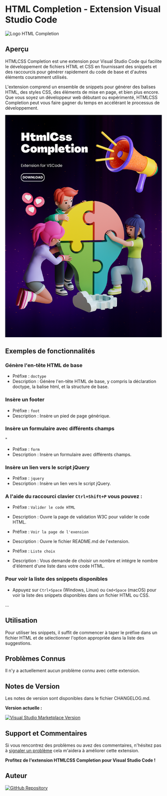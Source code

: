 # HTML Completion - Extension Visual Studio Code

![Logo HTML Completion](https://code.visualstudio.com/assets/docs/editor/intellisense/intellisense_packagejson.gif)

## Aperçu

HTMLCSS Completion est une extension pour Visual Studio Code qui facilite le développement de fichiers HTML et CSS en fournissant des snippets et des raccourcis pour générer rapidement du code de base et d'autres éléments couramment utilisés.

L'extension comprend un ensemble de snippets pour générer des balises HTML, des styles CSS, des éléments de mise en page, et bien plus encore. Que vous soyez un développeur web débutant ou expérimenté, HTMLCSS Completion peut vous faire gagner du temps en accélérant le processus de développement.

<a href="https://marketplace.visualstudio.com/items?itemName=0KLS0.htmlcss-completion" target="_blank"><img src="./src/assets/Apercu.png"></a>

## Exemples de fonctionnalités

### Génère l'en-tête HTML de base

- Préfixe : `doctype`
- Description : Génère l'en-tête HTML de base, y compris la déclaration doctype, la balise html, et la structure de base.

### Insère un footer

- Préfixe : `foot`
- Description : Insère un pied de page générique.

### Insère un formulaire avec différents champs
"
- Préfixe : `form`
- Description : Insère un formulaire avec différents champs.

### Insère un lien vers le script jQuery

- Préfixe : `jquery`
- Description : Insère un lien vers le script jQuery.

### A l'aide du raccourci clavier `Ctrl+Shift+P` vous pouvez :

- Préfixe : `Valider le code HTML`
- Description : Ouvre la page de validation W3C pour valider le code HTML.

- Préfixe : `Voir la page de l'exension`
- Description : Ouvre le fichier README.md de l'extension.

- Préfixe : `Liste choix`
- Description : Vous demande de choisir un nombre et intégre le nombre d'élément d'une liste dans votre code HTML.

### Pour voir la liste des snippets disponibles

- Appuyez sur `Ctrl+Space` (Windows, Linux) ou `Cmd+Space` (macOS) pour voir la liste des snippets disponibles dans un fichier
HTML ou CSS.

...

## Utilisation

Pour utiliser les snippets, il suffit de commencer à taper le préfixe dans un fichier HTML et de sélectionner l'option appropriée dans la liste des suggestions.

## Problèmes Connus

Il n'y a actuellement aucun problème connu avec cette extension.

## Notes de Version

Les notes de version sont disponibles dans le fichier CHANGELOG.md.

<b>Version actuelle :</b>

<a href="https://marketplace.visualstudio.com/items?itemName=0KLS0.html-completion" target="_blank"><img src="https://img.shields.io/badge/Visual%20Studio%20Marketplace-v1.0.5-blue?style=for-the-badge&logo=visual-studio-code" alt="Visual Studio Marketplace Version"></a>

## Support et Commentaires

Si vous rencontrez des problèmes ou avez des commentaires, n'hésitez pas à [signaler un problème](https://github.com/IKLSI/HtmlCSS-Completion/issues) cela m'aidera à améliorer cette extension.

**Profitez de l'extension HTMLCSS Completion pour Visual Studio Code !**

## Auteur

<a href="https://github.com/IKLSI/HtmlCSS-Completion" target="_blank"><img src="https://img.shields.io/badge/GitHub-0KLS0%2FHtmlCSS--Completion-blue?style=for-the-badge&logo=github" alt="GitHub Repository"></a>